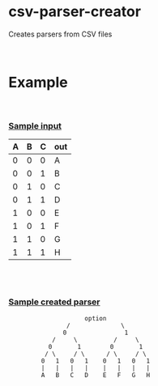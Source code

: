 # csv-parser-creator
Creates parsers from CSV files

 <br>
 
# Example 

<br>

### <u>Sample input</u>

  | A   | B   | C   | out |
  | --- | --- | --- | --- |
  | 0   | 0   | 0   | A   |
  | 0   | 0   | 1   | B   |
  | 0   | 1   | 0   | C   |
  | 0   | 1   | 1   | D   |
  | 1   | 0   | 0   | E   |
  | 1   | 0   | 1   | F   |
  | 1   | 1   | 0   | G   |
  | 1   | 1   | 1   | H   |

  <br>
  <br>

### <u>Sample created parser</u>
 
                         option    
                    /              \
                   0                1
                /     \          /     \
               0       1        0       1
              / \     / \      / \     / \
             0   1   0   1    0   1   0   1
             |   |   |   |    |   |   |   |
             A   B   C   D    E   F   G   H
